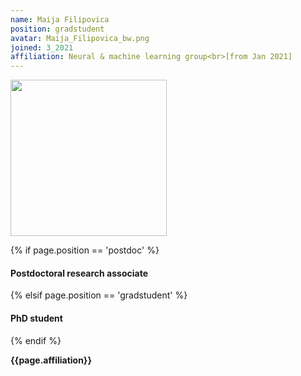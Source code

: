```yaml
---
name: Maija Filipovica
position: gradstudent
avatar: Maija_Filipovica_bw.png
joined: 3_2021
affiliation: Neural & machine learning group<br>[from Jan 2021]
---
```


<img width="250" src="{{site.baseurl}}/images/people/{{page.avatar}}" data-action="zoom">

 {% if page.position == 'postdoc' %}
<h4>Postdoctoral research associate</h4>
 {% elsif page.position == 'gradstudent' %}
<h4>PhD student</h4>
 {% endif %}

<b>{{page.affiliation}}</b>